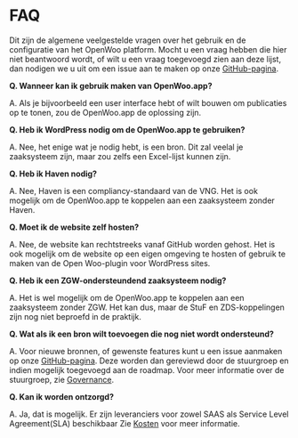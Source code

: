 # FAQ

Dit zijn de algemene veelgestelde vragen over het gebruik en de configuratie van het OpenWoo platform. Mocht u een vraag hebben die hier niet beantwoord wordt, of wilt u een vraag toegevoegd zien aan deze lijst, dan nodigen we u uit om een issue aan te maken op onze [GitHub-pagina](https://github.com/ConductionNL/woo-website-template/issues).

**Q. Wanneer kan ik gebruik maken van OpenWoo.app?**

A. Als je bijvoorbeeld een user interface hebt of wilt bouwen om publicaties op te tonen, zou de OpenWoo.app de oplossing zijn.

**Q. Heb ik WordPress nodig om de OpenWoo.app te gebruiken?**

A. Nee, het enige wat je nodig hebt, is een bron. Dit zal veelal je zaaksysteem zijn, maar zou zelfs een Excel-lijst kunnen zijn.

**Q. Heb ik Haven nodig?**

A. Nee, Haven is een compliancy-standaard van de VNG. Het is ook mogelijk om de OpenWoo.app te koppelen aan een zaaksysteem zonder Haven.

**Q. Moet ik de website zelf hosten?**

A. Nee, de website kan rechtstreeks vanaf GitHub worden gehost. Het is ook mogelijk om de website op een eigen omgeving te hosten of gebruik te maken van de Open Woo-plugin voor WordPress sites.

**Q. Heb ik een ZGW-ondersteundend zaaksysteem nodig?**

A. Het is wel mogelijk om de OpenWoo.app te koppelen aan een zaaksysteem zonder ZGW. Het kan dus, maar de StuF en ZDS-koppelingen zijn nog niet beproefd in de praktijk.

**Q. Wat als ik een bron wilt toevoegen die nog niet wordt ondersteund?**

A. Voor nieuwe bronnen, of gewenste features kunt u een issue aanmaken op onze [GitHub-pagina](https://github.com/ConductionNL/woo-website-template/issues). Deze worden dan gereviewd door de stuurgroep en indien mogelijk toegevoegd aan de roadmap. Voor meer informatie over de stuurgroep, zie [Governance](/docs/GOVERNANCE.md).

**Q. Kan ik worden ontzorgd?**

A. Ja, dat is mogelijk. Er zijn leveranciers voor zowel SAAS als Service Level Agreement(SLA) beschikbaar Zie [Kosten](/docs/product/Kosten.md) voor meer informatie.
